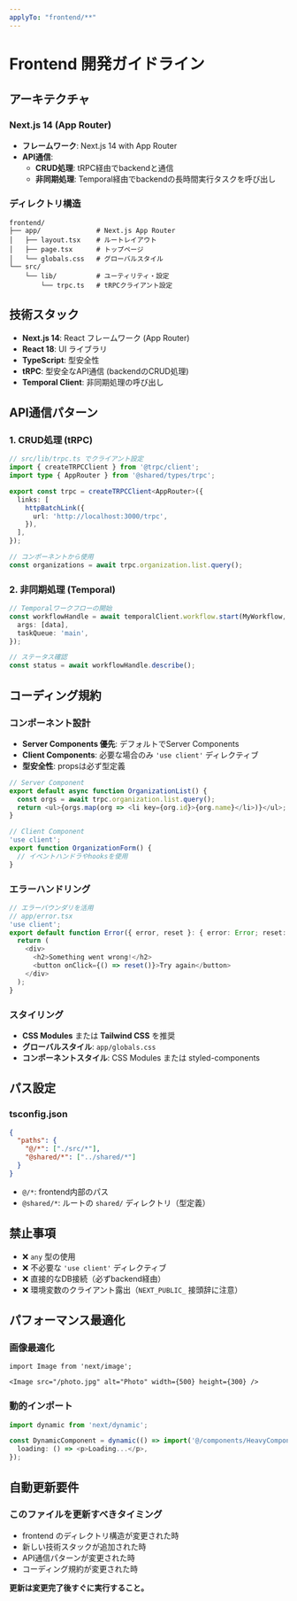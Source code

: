 ```yaml
---
applyTo: "frontend/**"
---
```


# Frontend 開発ガイドライン

## アーキテクチャ

### Next.js 14 (App Router)
- **フレームワーク**: Next.js 14 with App Router
- **API通信**:
  - **CRUD処理**: tRPC経由でbackendと通信
  - **非同期処理**: Temporal経由でbackendの長時間実行タスクを呼び出し

### ディレクトリ構造
```
frontend/
├── app/              # Next.js App Router
│   ├── layout.tsx    # ルートレイアウト
│   ├── page.tsx      # トップページ
│   └── globals.css   # グローバルスタイル
└── src/
    └── lib/          # ユーティリティ・設定
        └── trpc.ts   # tRPCクライアント設定
```

## 技術スタック

- **Next.js 14**: React フレームワーク (App Router)
- **React 18**: UI ライブラリ
- **TypeScript**: 型安全性
- **tRPC**: 型安全なAPI通信 (backendのCRUD処理)
- **Temporal Client**: 非同期処理の呼び出し

## API通信パターン

### 1. CRUD処理 (tRPC)
```typescript
// src/lib/trpc.ts でクライアント設定
import { createTRPCClient } from '@trpc/client';
import type { AppRouter } from '@shared/types/trpc';

export const trpc = createTRPCClient<AppRouter>({
  links: [
    httpBatchLink({
      url: 'http://localhost:3000/trpc',
    }),
  ],
});

// コンポーネントから使用
const organizations = await trpc.organization.list.query();
```

### 2. 非同期処理 (Temporal)
```typescript
// Temporalワークフローの開始
const workflowHandle = await temporalClient.workflow.start(MyWorkflow, {
  args: [data],
  taskQueue: 'main',
});

// ステータス確認
const status = await workflowHandle.describe();
```

## コーディング規約

### コンポーネント設計
- **Server Components 優先**: デフォルトでServer Components
- **Client Components**: 必要な場合のみ `'use client'` ディレクティブ
- **型安全性**: propsは必ず型定義

```typescript
// Server Component
export default async function OrganizationList() {
  const orgs = await trpc.organization.list.query();
  return <ul>{orgs.map(org => <li key={org.id}>{org.name}</li>)}</ul>;
}

// Client Component
'use client';
export function OrganizationForm() {
  // イベントハンドラやhooksを使用
}
```

### エラーハンドリング
```typescript
// エラーバウンダリを活用
// app/error.tsx
'use client';
export default function Error({ error, reset }: { error: Error; reset: () => void }) {
  return (
    <div>
      <h2>Something went wrong!</h2>
      <button onClick={() => reset()}>Try again</button>
    </div>
  );
}
```

### スタイリング
- **CSS Modules** または **Tailwind CSS** を推奨
- **グローバルスタイル**: `app/globals.css`
- **コンポーネントスタイル**: CSS Modules または styled-components

## パス設定

### tsconfig.json
```json
{
  "paths": {
    "@/*": ["./src/*"],
    "@shared/*": ["../shared/*"]
  }
}
```

- `@/*`: frontend内部のパス
- `@shared/*`: ルートの `shared/` ディレクトリ（型定義）

## 禁止事項

- ❌ `any` 型の使用
- ❌ 不必要な `'use client'` ディレクティブ
- ❌ 直接的なDB接続（必ずbackend経由）
- ❌ 環境変数のクライアント露出（`NEXT_PUBLIC_` 接頭辞に注意）

## パフォーマンス最適化

### 画像最適化
```tsx
import Image from 'next/image';

<Image src="/photo.jpg" alt="Photo" width={500} height={300} />
```

### 動的インポート
```typescript
import dynamic from 'next/dynamic';

const DynamicComponent = dynamic(() => import('@/components/HeavyComponent'), {
  loading: () => <p>Loading...</p>,
});
```

## 自動更新要件

### このファイルを更新すべきタイミング
- frontend のディレクトリ構造が変更された時
- 新しい技術スタックが追加された時
- API通信パターンが変更された時
- コーディング規約が変更された時

**更新は変更完了後すぐに実行すること。**
